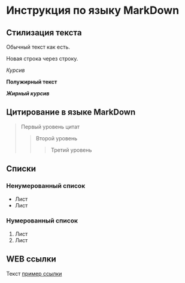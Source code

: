 # Инструкция по языку MarkDown

## Стилизация текста

Обычный текст как есть.

Новая строка через строку.

*Курсив*

**Полужирный текст**

***Жирный курсив***

## Цитирование в языке MarkDown

>Первый уровень цитат
>>Второй уровень
>>>Третий уровень

## Списки
### Ненумерованный список

* Лист
* Лист

### Нумерованный список 

1. Лист
2. Лист

## WEB ссылки

Текст [пример ссылки](http:network.com "Всплывающая подсказка")

